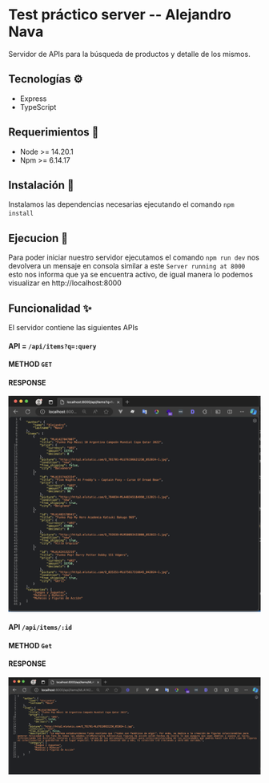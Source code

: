 # Test práctico server -- Alejandro Nava
  Servidor de APIs para la búsqueda de productos y detalle de los mismos.

## Tecnologías ⚙️
  - Express
  - TypeScript

## Requerimientos 📝
  - Node >= 14.20.1
  - Npm >= 6.14.17

## Instalación 🚧
Instalamos las dependencias necesarias ejecutando el comando 
`npm install`

## Ejecucion 🚀
  Para poder iniciar nuestro servidor ejecutamos el comando `npm run dev`
  nos devolvera un mensaje en consola  similar a este `Server running at 8000` 
  esto nos informa que ya se encuentra activo, de igual manera lo podemos 
  visualizar en http://localhost:8000

## Funcionalidad  ✨
  El servidor contiene las siguientes APIs

  #### API = `/api/items?q=:query`
  #### METHOD `GET`
  #### RESPONSE

  <img src="../images/api-resultados.png" alt="api-resultados">

  #### API `/api/items/:id`
  #### METHOD `Get`
  #### RESPONSE

  <img src="../images/api-detalle.png" alt="home">
